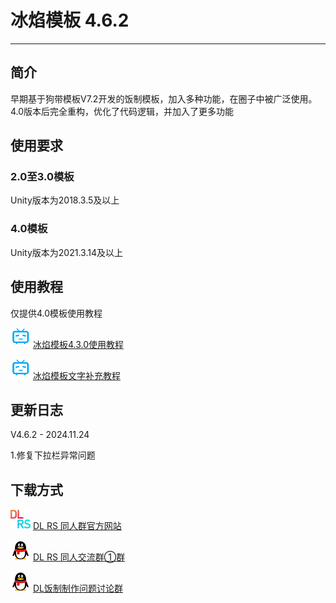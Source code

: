 # 冰焰模板 4.6.2
*****
## 简介
早期基于狗带模板V7.2开发的饭制模板，加入多种功能，在圈子中被广泛使用。4.0版本后完全重构，优化了代码逻辑，并加入了更多功能

## 使用要求
### 2.0至3.0模板
Unity版本为2018.3.5及以上

### 4.0模板
Unity版本为2021.3.14及以上

## 使用教程
仅提供4.0模板使用教程

![bili](img/bilibili.png) [冰焰模板4.3.0使用教程](https://www.bilibili.com/video/BV1AN411q7wZ "哔哩哔哩")

![bili](img/bilibili.png) [冰焰模板文字补充教程](https://www.bilibili.com/read/readlist/rl832655 "哔哩哔哩")

## 更新日志
V4.6.2 - 2024.11.24

1.修复下拉栏异常问题


## 下载方式
![dlrs](img/dlrs.png) [DL RS 同人群官方网站](https://chinadlrs.com/app/?id=41 "DL RS 同人群官方网站")

![qq](img/qq.png) [DL RS 同人交流群①群](https://qm.qq.com/q/m6TkPE9AfS "QQ")

![qq](img/qq.png) [DL饭制制作问题讨论群](https://qm.qq.com/q/LuOHYyKV6U "QQ")